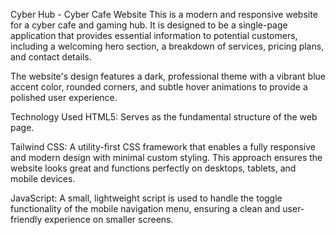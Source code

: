 Cyber Hub - Cyber Cafe Website
This is a modern and responsive website for a cyber cafe and gaming hub. It is designed to be a single-page application that provides essential information to potential customers, including a welcoming hero section, a breakdown of services, pricing plans, and contact details.

The website's design features a dark, professional theme with a vibrant blue accent color, rounded corners, and subtle hover animations to provide a polished user experience.

Technology Used
HTML5: Serves as the fundamental structure of the web page.

Tailwind CSS: A utility-first CSS framework that enables a fully responsive and modern design with minimal custom styling. This approach ensures the website looks great and functions perfectly on desktops, tablets, and mobile devices.

JavaScript: A small, lightweight script is used to handle the toggle functionality of the mobile navigation menu, ensuring a clean and user-friendly experience on smaller screens.
